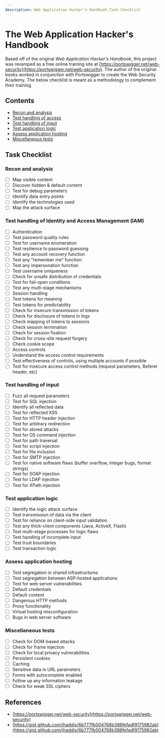 ```yaml
---
description: Web Application Hacker's Handbook Task Checklist
---
```


# The Web Application Hacker's Handbook

Based off of the original _Web Application Hacker's Handbook_, this project was revamped as a free online training site at [https://portswigger.net/web-security](https://portswigger.net/web-security). The author of the original books worked in conjunction with Portswigger to create the Web Security Academy. The below checklist is meant as a methodology to complement their training.

## Contents

* [Recon and analysis](the-web-application-hackers-handbook.md#recon-and-analysis)
* [Test handling of access](the-web-application-hackers-handbook.md#test-handling-of-access)
* [Test handling of input](the-web-application-hackers-handbook.md#test-handling-of-input)
* [Test application logic](the-web-application-hackers-handbook.md#test-application-logic)
* [Assess application hosting](the-web-application-hackers-handbook.md#assess-application-hosting)
* [Miscellaneous tests](the-web-application-hackers-handbook.md#miscellaneous-tests)

## Task Checklist

### Recon and analysis

* [ ] Map visible content
* [ ] Discover hidden & default content
* [ ] Test for debug parameters
* [ ] Identify data entry points
* [ ] Identify the technologies used
* [ ] Map the attack surface

### Test handling of Identity and Access Management \(IAM\)

* [ ] Authentication
* [ ] Test password quality rules
* [ ] Test for username enumeration
* [ ] Test resilience to password guessing
* [ ] Test any account recovery function
* [ ] Test any "remember me" function
* [ ] Test any impersonation function
* [ ] Test username uniqueness
* [ ] Check for unsafe distribution of credentials
* [ ] Test for fail-open conditions
* [ ] Test any multi-stage mechanisms
* [ ] Session handling
* [ ] Test tokens for meaning
* [ ] Test tokens for predictability
* [ ] Check for insecure transmission of tokens
* [ ] Check for disclosure of tokens in logs
* [ ] Check mapping of tokens to sessions
* [ ] Check session termination
* [ ] Check for session fixation
* [ ] Check for cross-site request forgery
* [ ] Check cookie scope
* [ ] Access controls
* [ ] Understand the access control requirements
* [ ] Test effectiveness of controls, using multiple accounts if possible
* [ ] Test for insecure access control methods \(request parameters, Referer header, etc\)

### Test handling of input

* [ ] Fuzz all request parameters
* [ ] Test for SQL injection
* [ ] Identify all reflected data
* [ ] Test for reflected XSS
* [ ] Test for HTTP header injection
* [ ] Test for arbitrary redirection
* [ ] Test for stored attacks
* [ ] Test for OS command injection
* [ ] Test for path traversal
* [ ] Test for script injection
* [ ] Test for file inclusion
* [ ] Test for SMTP injection
* [ ] Test for native software flaws \(buffer overflow, integer bugs, format strings\)
* [ ] Test for SOAP injection
* [ ] Test for LDAP injection
* [ ] Test for XPath injection

### Test application logic

* [ ] Identify the logic attack surface
* [ ] Test transmission of data via the client
* [ ] Test for reliance on client-side input validation
* [ ] Test any thick-client components \(Java, ActiveX, Flash\)
* [ ] Test multi-stage processes for logic flaws
* [ ] Test handling of incomplete input
* [ ] Test trust boundaries
* [ ] Test transaction logic

### Assess application hosting

* [ ] Test segregation in shared infrastructures
* [ ] Test segregation between ASP-hosted applications
* [ ] Test for web server vulnerabilities
* [ ] Default credentials
* [ ] Default content
* [ ] Dangerous HTTP methods
* [ ] Proxy functionality
* [ ] Virtual hosting misconfiguration
* [ ] Bugs in web server software

### Miscellaneous tests

* [ ] Check for DOM-based attacks
* [ ] Check for frame injection
* [ ] Check for local privacy vulnerabilities
* [ ] Persistent cookies
* [ ] Caching
* [ ] Sensitive data in URL parameters
* [ ] Forms with autocomplete enabled
* [ ] Follow up any information leakage
* [ ] Check for weak SSL ciphers

## References

* [https://portswigger.net/web-security](https://portswigger.net/web-security)
* [https://gist.github.com/jhaddix/6b777fb004768b388fefadf9175982ab](https://gist.github.com/jhaddix/6b777fb004768b388fefadf9175982ab)


